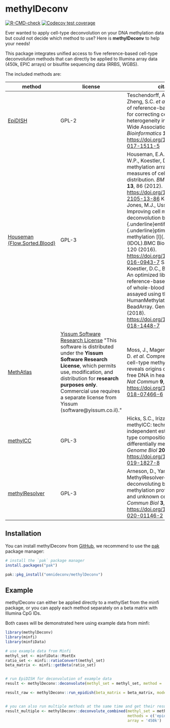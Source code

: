 # methylDeconv

<!-- badges: start -->

[![R-CMD-check](https://github.com/omnideconv/methylDeconv/actions/workflows/R-CMD-check.yaml/badge.svg)](https://github.com/omnideconv/methylDeconv/actions/workflows/R-CMD-check.yml) [![Codecov test coverage](https://codecov.io/gh/omnideconv/methylDeconv/branch/main/graph/badge.svg)](https://app.codecov.io/gh/omnideconv/methylDeconv?branch=main)

<!-- badges: end -->

Ever wanted to apply cell-type deconvolution on your DNA methylation data but could not decide which method to use? Here is **methylDeconv** to help your needs!

This package integrates unified access to five reference-based cell-type deconvolution methods that can directly be applied to Illumina array data (450k, EPIC arrays) or bisulfite sequencing data (RRBS, WGBS).

The included methods are:

| method  | license | citation|
|------------------------|------------------------|------------------------|
| [EpiDISH](https://bioconductor.org/packages/release/bioc/html/EpiDISH.html)                                                   | GPL-2   | Teschendorff, A.E., Breeze, C.E., Zheng, S.C. *et al.* A comparison of reference-based algorithms for correcting cell-type heterogeneity in Epigenome-Wide Association Studies. *BMC Bioinformatics* **18**, 105 (2017). <https://doi.org/10.1186/s12859-017-1511-5>|
| [Houseman (Flow.Sorted.Blood)](https://www.bioconductor.org/packages/release/data/experiment/html/FlowSorted.Blood.EPIC.html) | GPL-3   | Houseman, E.A., Accomando, W.P., Koestler, D.C. *et al.* DNA methylation arrays as surrogate measures of cell mixture distribution. *BMC Bioinformatics* **13**, 86 (2012). <https://doi.org/10.1186/1471-2105-13-86> Koestler, D.C., Jones, M.J., Usset, J. et al. Improving cell mixture deconvolution by [id]{.underline}entifying [o]{.underline}ptimal DNA methylation [l]{.underline}ibraries (IDOL).BMC Bioinformatics 17, 120 (2016). <https://doi.org/10.1186/s12859-016-0943-7> Salas, L.A., Koestler, D.C., Butler, R.A. et al. An optimized library for reference-based deconvolution of whole-blood biospecimens assayed using the Illumina HumanMethylationEPIC BeadArray. Genome Biol 19, 64 (2018). <https://doi.org/10.1186/s13059-018-1448-7> |
|[MethAtlas](https://github.com/nloyfer/meth_atlas)|[Yissum Software Research License](https://github.com/nloyfer/meth_atlas/blob/master/LICENSE.md) "This software is distributed under the **Yissum Software Research License**, which permits use, modification, and distribution for **research purposes only**. Commercial use requires a separate license from Yissum (software\@yissum.co.il)."|Moss, J., Magenheim, J., Neiman, D. *et al.* Comprehensive human cell-type methylation atlas reveals origins of circulating cell-free DNA in health and disease. *Nat Commun* **9**, 5068 (2018). <https://doi.org/10.1038/s41467-018-07466-6>|
|[methylCC](https://github.com/stephaniehicks/methylCC)|GPL-3|Hicks, S.C., Irizarry, R.A. methylCC: technology-independent estimation of cell type composition using differentially methylated regions. *Genome Biol* **20**, 261 (2019). <https://doi.org/10.1186/s13059-019-1827-8>|
|[methylResolver](https://github.com/darneson/MethylResolver)|GPL-3|Arneson, D., Yang, X. & Wang, K. MethylResolver—a method for deconvoluting bulk DNA methylation profiles into known and unknown cell contents. *Commun Biol* **3**, 422 (2020). <https://doi.org/10.1038/s42003-020-01146-2>|

## Installation

You can install methylDeconv from [GitHub](https://github.com/), we recommend to use the [pak](https://github.com/r-lib/pak) package manager:

``` r
# install the `pak` package manager
install.packages("pak")

pak::pkg_install("omnideconv/methylDeconv")
```

## Example

methylDeconv can either be applied directly to a methylSet from the minfi package, or you can apply each method separately on a beta matrix with Illumina CpG IDs.

Both cases will be demonstrated here using example data from minfi:

``` r
library(methylDeconv)
library(minfi)
library(minfiData)

# use example data from Minfi
methyl_set <- minfiData::MsetEx
ratio_set <- minfi::ratioConvert(methyl_set)
beta_matrix <- minfi::getBeta(ratio_set)


# run EpiDISH for deconvolution of example data
result <- methylDeconv::deconvolute(methyl_set = methyl_set, method = 'epidish')

result_raw <- methylDeconv::run_epidish(beta_matrix = beta_matrix, mode='RPC')


# you can also run multiple methods at the same time and get their results + aggregated results:
result_multiple <- methylDeconv::deconvolute_combined(methyl_set = methyl_set,
                                                      methods = c('epidish','houseman'),
                                                      array = '450k')
```

